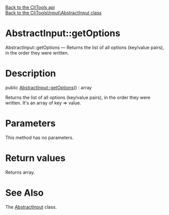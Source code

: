 [Back to the CliTools api](https://github.com/lingtalfi/CliTools/blob/master/doc/api/CliTools.md)<br>
[Back to the CliTools\Input\AbstractInput class](https://github.com/lingtalfi/CliTools/blob/master/doc/api/CliTools/Input/AbstractInput.md)


AbstractInput::getOptions
================



AbstractInput::getOptions — Returns the list of all options (key/value pairs), in the order they were written.




Description
================


public [AbstractInput::getOptions](https://github.com/lingtalfi/CliTools/blob/master/doc/api/CliTools/Input/AbstractInput/getOptions.md)() : array




Returns the list of all options (key/value pairs), in the order they were written.
It's an array of key => value.




Parameters
================

This method has no parameters.


Return values
================

Returns array.







See Also
================

The [AbstractInput](https://github.com/lingtalfi/CliTools/blob/master/doc/api/CliTools/Input/AbstractInput.md) class.
